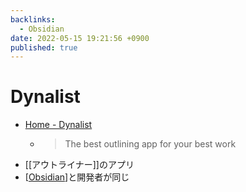 ```yaml
---
backlinks:
  - Obsidian
date: 2022-05-15 19:21:56 +0900
published: true
---
```


# Dynalist

- [Home - Dynalist](https://dynalist.io/)
  - > The best outlining app for your best work
- [[アウトライナー]]のアプリ
- [[Obsidian]]と開発者が同じ

[//begin]: # "Autogenerated link references for markdown compatibility"
[Obsidian]: Obsidian "Obsidian"
[//end]: # "Autogenerated link references"